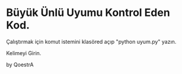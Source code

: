 # Büyük Ünlü Uyumu Kontrol Eden Kod.

Çalıştırmak için komut istemini klasöred açıp "python uyum.py" yazın. 

Kelimeyi Girin.


by QoestrA
